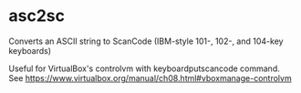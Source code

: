# asc2sc
Converts an ASCII string to ScanCode (IBM-style 101-, 102-, and 104-key keyboards)

Useful for VirtualBox's controlvm with keyboardputscancode command. See https://www.virtualbox.org/manual/ch08.html#vboxmanage-controlvm
